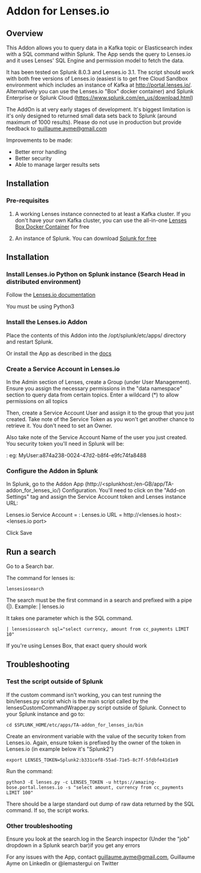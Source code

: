 # Addon for Lenses.io

## Overview

This Addon allows you to query data in a Kafka topic or Elasticsearch index with a SQL command within Splunk. The App sends the query to Lenses.io and it uses Lenses' SQL Engine and permission model to fetch the data.

It has been tested on Splunk 8.0.3 and Lenses.io 3.1. The script should work with both free versions of Lenses.io (easiest is to get free Cloud Sandbox environment which  includes an instance of Kafka at http://portal.lenses.io/. Alternatively you can use the Lenses.io "Box" docker container) and Splunk Enterprise or Splunk Cloud (https://www.splunk.com/en_us/download.html)

The AddOn is at very early stages of development. It's biggest limitation is it's only designed to returned small data sets back to Splunk (around maximum of 1000 results). Please do not use in production but provide feedback to guillaume.ayme@gmail.com

Improvements to be made:
+ Better error handling
+ Better security
+ Able to manage larger results sets

## Installation

### Pre-requisites 

1. A working Lenses instance connected to at least a Kafka cluster. If you don't have your own Kafka cluster, you can use the all-in-one [Lenses Box Docker Container](https://lenses.io/downloads/lenses/?path=wizard-form) for free

2. An instance of Splunk. You can download [Splunk for free](https://www.splunk.com/en_us/download.html)


## Installation

### Install Lenses.io Python on Splunk instance (Search Head in distributed environment)

Follow the [Lenses.io documentation](https://docs.lenses.io/dev/python-lib/index.html)

You must be using Python3

### Install the Lenses.io Addon

Place the contents of this Addon into the /opt/splunk/etc/apps/ directory and restart Splunk.

Or install the App as described in the [docs](https://docs.splunk.com/Documentation/AddOns/released/Overview/Singleserverinstall)

### Create a Service Account in Lenses.io

In the Admin section of Lenses, create a Group (under User Management). Ensure you assign the necessary permissions in the "data namespace" section to query data from certain topics. Enter a wildcard (*) to allow permissions on all topics

Then, create a Service Account User and assign it to the group that you just created. Take note of the Service Token as you won't get another chance to retrieve it. You don't need to set an Owner. 

Also take note of the Service Account Name of the user you just created. You security token you'll need in Splunk will be:

<name of service account>:<token>
eg:  MyUser:a874a238-0024-47d2-b8f4-e9fc74fa8488

### Configure the Addon in Splunk

In Splunk, go to the Addon App (http://<splunkhost:<port>/en-GB/app/TA-addon_for_lenses_io/) Configuration. You'll need to click on the "Add-on Settings" tag and assign the Service Account token and Lenses instance URL:

Lenses.io Service Account = <Service Account User>:<Token>
Lenses.io URL = http://<lenses.io host>:<lenses.io port>

Click Save

## Run a search

Go to a Search bar. 

The command for lenses is:

```
lensesiosearch
```

The search must be the first command in a search and prefixed with a pipe (|). Example: | lenses.io

It takes one parameter which is the SQL command. 

```
| lensesiosearch sql="select currency, amount from cc_payments LIMIT 10"
```

If you're using Lenses Box, that exact query should work

## Troubleshooting

### Test the script outside of Splunk

If the custom command isn't working, you can test running the bin/lenses.py script which is the main script called by the lensesCustomCommandWrapper.py script outside of Splunk.  Connect to your Splunk instance and go to:

```console
cd $SPLUNK_HOME/etc/apps/TA-addon_for_lenses_io/bin
```

Create an environment variable with the value of the security token from Lenses.io. Again, ensure token is prefixed by the owner of the token in Lenses.io (in example below it's "Splunk2")

```console
export LENSES_TOKEN=Splunk2:b331cef8-55ad-71e5-8c7f-5fdbfe41d1e9
```

Run the command:

```console
python3 -E lenses.py -c LENSES_TOKEN -u https://amazing-bose.portal.lenses.io -s "select amount, currency from cc_payments LIMIT 100"
```

There should be a large standard out dump of raw data returned by the SQL command. If so, the script works.

### Other troubleshooting

Ensure you look at the search.log in the Search inspector (Under the "job" dropdown in a Splunk search bar)if you get any errors  

For any issues with the App, contact guillaume.ayme@gmail.com, Guillaume Ayme on LinkedIn or @lemastergui on Twitter

